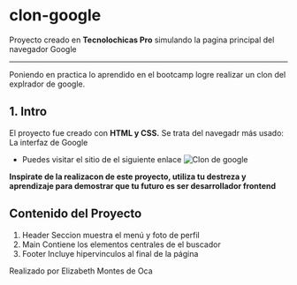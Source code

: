 # clon-google
Proyecto creado en **Tecnolochicas Pro** simulando la pagina principal del navegador Google
*******
Poniendo en practica lo aprendido en el bootcamp logre realizar un clon del explrador de google.
## 1. Intro
El proyecto fue creado con **HTML y CSS.** Se trata del navegadr más usado: La interfaz de Google
* Puedes visitar el sitio de el siguiente enlace
![Clon de google](https://www.linuxadictos.com/wp-content/uploads/Google-en-Firefox.png)

**Inspirate de la realizacon de este proyecto, utiliza tu destreza y aprendizaje para demostrar que tu futuro es ser desarrollador  frontend**

## Contenido del Proyecto
1. Header
Seccion muestra el menú y foto de perfil
2. Main
Contiene los elementos centrales de el buscador
3. Footer
Incluye hipervinculos al final de la página

Realizado por Elizabeth Montes de Oca
